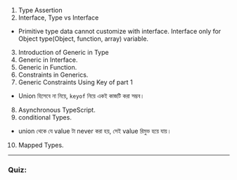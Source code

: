 1. Type Assertion
2. Interface, Type vs Interface
-  Primitive type data cannot customize with interface. Interface only for Object type(Object, function, array) variable.
3. Introduction of Generic in Type
4. Generic in Interface.
5. Generic in Function.
6. Constraints in Generics.
7. Generic Constraints Using Key of part 1
- Union হিসেবে না নিয়ে, `keyof` নিয়ে একই কাজটি করা সম্ভব।
8. Asynchronous TypeScript.
9. conditional Types.
- union থেকে যে value টা never করা হয়, সেই value রিমুভ হয়ে যায়।
10. Mapped Types.

---
### Quiz:
